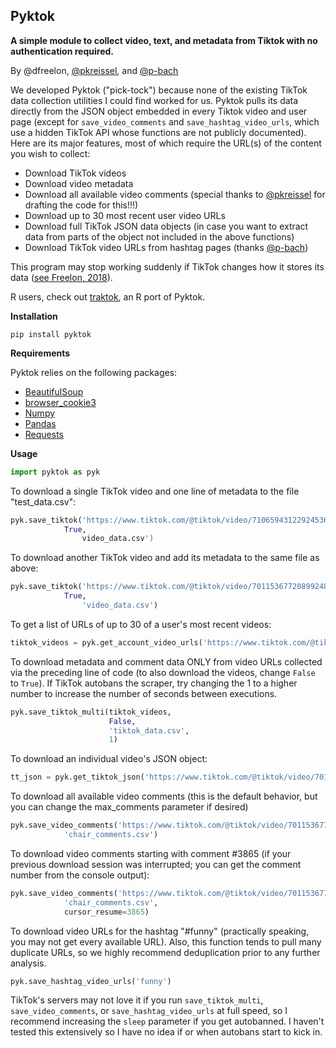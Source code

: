 ## Pyktok
**A simple module to collect video, text, and metadata from Tiktok with no authentication required.**

By @dfreelon, [@pkreissel](https://github.com/pkreissel), and [@p-bach](https://github.com/p-bach)

We developed Pyktok ("pick-tock") because none of the existing TikTok data collection utilities I could find worked for us. Pyktok pulls its data directly from the JSON object embedded in every Tiktok video and user page (except for `save_video_comments` and `save_hashtag_video_urls`, which use a hidden TikTok API whose functions are not publicly documented). Here are its major features, most of which require the URL(s) of the content you wish to collect:

 - Download TikTok videos
 - Download video metadata
 - Download all available video comments (special thanks to [@pkreissel](https://github.com/pkreissel) for drafting the code for this!!!)
 - Download up to 30 most recent user video URLs
 - Download full TikTok JSON data objects (in case you want to extract data from parts of the object not included in the above functions)
 - Download TikTok video URLs from hashtag pages (thanks [@p-bach](https://github.com/p-bach))
 
This program may stop working suddenly if TikTok changes how it stores its data ([see Freelon, 2018](https://osf.io/preprints/socarxiv/56f4q/)).

R users, check out [traktok](https://github.com/JBGruber/traktok), an R port of Pyktok.

**Installation**

```pip install pyktok```

**Requirements**

Pyktok relies on the following packages:

 - [BeautifulSoup](https://www.crummy.com/software/BeautifulSoup/bs4/doc/)
 - [browser_cookie3](https://pypi.org/project/browser-cookie3/)
 - [Numpy](https://numpy.org/)
 - [Pandas](https://pandas.pydata.org/)
 - [Requests](https://pypi.org/project/requests/)

**Usage**

```python
import pyktok as pyk
```    
To download a single TikTok video and one line of metadata to the file "test_data.csv":
```python    
pyk.save_tiktok('https://www.tiktok.com/@tiktok/video/7106594312292453675?is_copy_url=1&is_from_webapp=v1',
	        True,
                video_data.csv')
```    
To download another TikTok video and add its metadata to the same file as above:
```python   
pyk.save_tiktok('https://www.tiktok.com/@tiktok/video/7011536772089924869?is_copy_url=1&is_from_webapp=v1',
	        True,
                'video_data.csv')
```   
To get a list of URLs of up to 30 of a user's most recent videos:
```python    
tiktok_videos = pyk.get_account_video_urls('https://www.tiktok.com/@tiktok')
```    
To download metadata and comment data ONLY from video URLs collected via the preceding line of code (to also download the videos, change ```False``` to ```True```). If TikTok autobans the scraper, try changing the 1 to a higher number to increase the number of seconds between executions.
```python    
pyk.save_tiktok_multi(tiktok_videos,
                      False,
                      'tiktok_data.csv',
                      1)
```                         
To download an individual video's JSON object:
```python	
tt_json = pyk.get_tiktok_json('https://www.tiktok.com/@tiktok/video/7011536772089924869?is_copy_url=1&is_from_webapp=v1')
```
To download all available video comments (this is the default behavior, but you can change the max_comments parameter if desired)
```python
pyk.save_video_comments('https://www.tiktok.com/@tiktok/video/7011536772089924869?is_copy_url=1&is_from_webapp=v1',
			'chair_comments.csv')
```			
To download video comments starting with comment #3865 (if your previous download session was interrupted; you can get the comment number from the console output):
```python
pyk.save_video_comments('https://www.tiktok.com/@tiktok/video/7011536772089924869?is_copy_url=1&is_from_webapp=v1',
			'chair_comments.csv',
			cursor_resume=3865)
```
To download video URLs for the hashtag "#funny" (practically speaking, you may not get every available URL). Also, this function tends to pull many duplicate URLs, so we highly recommend deduplication prior to any further analysis.
```python
pyk.save_hashtag_video_urls('funny')
```

TikTok's servers may not love it if you run `save_tiktok_multi`, `save_video_comments`, or `save_hashtag_video_urls` at full speed, so I recommend increasing the `sleep` parameter if you get autobanned. I haven't tested this extensively so I have no idea if or when autobans start to kick in.
